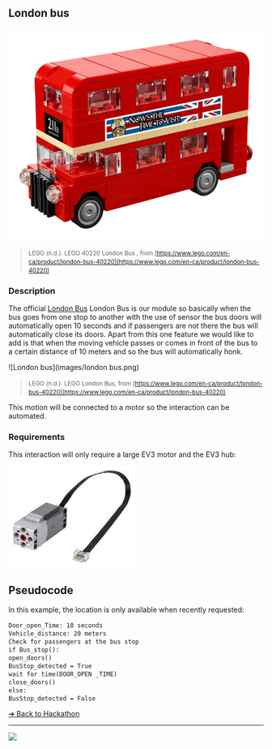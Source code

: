 ## London bus
![12 Grimmauld Place](images/london-bus.png)

> <small>LEGO (n.d.). LEGO 40220 London Bus , from [https://www.lego.com/en-ca/product/london-bus-40220](https://www.lego.com/en-ca/product/london-bus-40220)</small>

### Description

The official [London Bus](https://www.lego.com/en-ca/product/london-bus-40220) London Bus is our module so basically when the bus goes from one stop to another with the use of sensor the bus doors will automatically open 10 seconds and if passengers are not there the bus will automatically close its doors. Apart from this one feature we would like to add is that when the moving vehicle passes or comes in front of the bus to a certain distance of 10 meters and so the bus will automatically honk.

![London bus](images/london bus.png)

> <small>LEGO (n.d.). LEGO London Bus, from [https://www.lego.com/en-ca/product/london-bus-40220](https://www.lego.com/en-ca/product/london-bus-40220)</small>

This motion will be connected to a motor so the interaction can be automated.

### Requirements

This interaction will only require a large EV3 motor and the EV3 hub:

<img src="images/motor.jpg" height="200">

## Pseudocode

In this example, the location is only available when recently requested:

```pseudocode
Door_open_Time: 10 seconds
Vehicle_distance: 20 meters
Check for passengers at the bus stop
if Bus_stop():
open_doors()
BusStop_detected = True 
wait for time(DOOR_OPEN _TIME)
close_doors()
else:
BusStop_detected = False
```

[&#10132; Back to Hackathon](/hackathon-set/)

---

<a href="https://brickmmo.com">
<img src="https://brickmmo.com/images/brickmmo-logo-horizontal.jpg" width="100">
</a>
